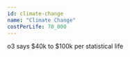 ```yaml
---
id: climate-change
name: "Climate Change"
costPerLife: 70_000
--- 
```


o3 says $40k to $100k per statistical life